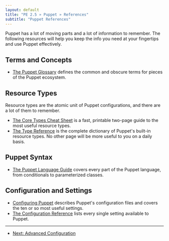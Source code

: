 ```yaml
---
layout: default
title: "PE 2.5 » Puppet » References"
subtitle: "Puppet References"
---
```


Puppet has a lot of moving parts and a lot of information to remember. The following resources will help you keep the info you need at your fingertips and use Puppet effectively. 

Terms and Concepts
-----

* [The Puppet Glossary](/references/glossary.html) defines the common and obscure terms for pieces of the Puppet ecosystem. 


Resource Types
-----

Resource types are the atomic unit of Puppet configurations, and there are a lot of them to remember.

* [The Core Types Cheat Sheet](/puppet_core_types_cheatsheet.pdf) is a fast, printable two-page guide to the most useful resource types.
* [The Type Reference](/references/2.7.12/type.html) is the complete dictionary of Puppet's built-in resource types. No other page will be more useful to you on a daily basis.


Puppet Syntax
-----

* [The Puppet Language Guide](/guides/language_guide.html) covers every part of the Puppet language, from conditionals to parameterized classes.


Configuration and Settings
-----

* [Configuring Puppet](/guides/configuring.html) describes Puppet's configuration files and covers the ten or so most useful settings.
* [The Configuration Reference](/references/2.7.12/configuration.html) lists every single setting available to Puppet. 

* * * 

- [Next: Advanced Configuration](./config_advanced.html)
